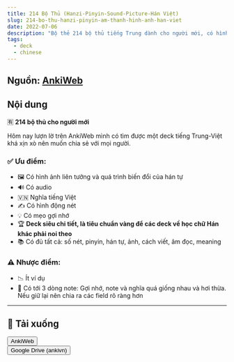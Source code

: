 ```yaml
---
title: 214 Bộ Thủ (Hanzi-Pinyin-Sound-Picture-Hán Việt)
slug: 214-bo-thu-hanzi-pinyin-am-thanh-hinh-anh-han-viet
date: 2022-07-06
description: "Bộ thẻ 214 bộ thủ tiếng Trung dành cho người mới, có hình ảnh liên tưởng, âm thanh, nét viết động và nghĩa tiếng Việt."
tags:
  - deck
  - chinese
---
```


<!--truncate-->

## Nguồn: [AnkiWeb](https://ankiweb.net/shared/info/23291848)

## Nội dung

🈶 **214 bộ thủ cho người mới**

Hôm nay lượn lờ trên AnkiWeb mình có tìm được một deck tiếng Trung-Việt khá xịn xò nên muốn chia sẻ với mọi người.

### ✅ Ưu điểm:

- 🖼️ Có hình ảnh liên tưởng và quá trình biến đổi của hán tự  
- 🔊 Có audio  
- 🇻🇳 Nghĩa tiếng Việt  
- ✍️ Có hình động nét  
- 💡 Có mẹo gợi nhớ  
- 🏆 **Deck siêu chi tiết, là tiêu chuẩn vàng để các deck về học chữ Hán khác phải noi theo**  
- 📚 Có đủ tất cả: số nét, pinyin, hán tự, ảnh, cách viết, âm đọc, meaning  

### ⚠️ Nhược điểm:

- 📉 Ít ví dụ  
- 📝 Có tới 3 dòng note: Gợi nhớ, note và nghĩa quá giống nhau và hơi thừa. Nếu giữ lại nên chia ra các field rõ ràng hơn

___

## 🔗 Tải xuống

<div style={{display: 'flex', justifyContent: 'left', gap: '20px'}}> <a href="https://ankiweb.net/shared/info/23291848"> <button class="buttonPrimary" type="button">AnkiWeb</button> </a> </div>


<div style={{display: 'flex', justifyContent: 'left', gap: '20px'}}> <a href="https://drive.google.com/file/d/13h8qX8gHZZ8k0dFtSwaV4XYFASZVJxhp/view?usp=sharing"> <button class="buttonPrimary" type="button">Google Drive (ankivn)</button> </a> </div>
